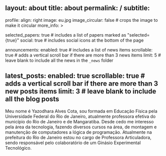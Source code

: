 layout: about
title: about
permalink: /
subtitle: 
---


profile:
  align: right
  image: eu.jpg
  image_circular: false # crops the image to make it circular
  more_info: >
    

selected_papers: true # includes a list of papers marked as "selected={true}"
social: true # includes social icons at the bottom of the page

announcements:
  enabled: true # includes a list of news items
  scrollable: true # adds a vertical scroll bar if there are more than 3 news items
  limit: 5 # leave blank to include all the news in the `_news` folder

latest_posts:
  enabled: true
  scrollable: true # adds a vertical scroll bar if there are more than 3 new posts items
  limit: 3 # leave blank to include all the blog posts
---

Meu nome é Yazodhara Alves Cota, sou formada em Educação Física pela Universidade Federal do Rio de Janeiro, atualmente professora efetiva do município do Rio de Janeiro e de Mangaratiba.
Desde cedo me interesso pela área da tecnologia, fazendo diversos cursos na área, de montagem e manutenção de computadores a lógica de programação. 
Atualmente na prefeitura do Rio de Janeiro estou no cargo de Professora Articuladora, sendo responsável pelo colaboratório de um Ginásio Experimental Tecnológico.  
